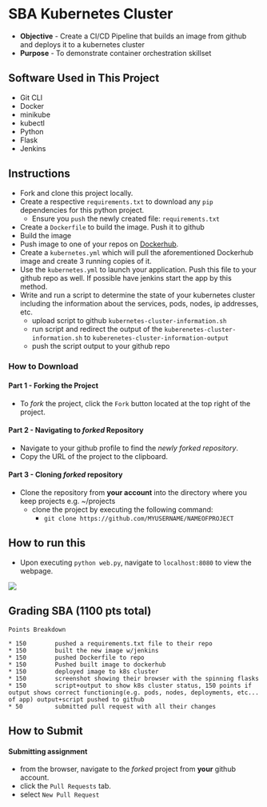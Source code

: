 # SBA Kubernetes Cluster
* **Objective** - Create a CI/CD Pipeline that builds an image from github and deploys it to a kubernetes cluster
* **Purpose** - To demonstrate container orchestration skillset



##  Software Used in This Project
*  Git CLI
*  Docker
*  minikube
*  kubectl
*  Python
 * Flask
 * Jenkins

## Instructions
* Fork and clone this project locally.
* Create a respective `requirements.txt` to download any `pip` dependencies for this python project.
  * Ensure you `push` the newly created file: `requirements.txt`
* Create a `Dockerfile` to  build the image.  Push it to github
* Build the image
* Push image to one of your repos on  [Dockerhub](https://hub.docker.com/).
* Create a `kubernetes.yml` which will pull the aforementioned Dockerhub image and create 3 running copies of it.
* Use the `kubernetes.yml` to launch your application.  Push this file to your github repo as well.  If possible have jenkins start the app by this method.
* Write and run a script to determine the state of your kubernetes cluster including the information about the services, pods, nodes, ip addresses, etc.
  * upload script to github `kubernetes-cluster-information.sh`
  * run script and  redirect the output of the `kuberenetes-cluster-information.sh` to `kuberenetes-cluster-information-output`
  * push the script output to your github repo


### How to Download

#### Part 1 - Forking the Project
* To _fork_ the project, click the `Fork` button located at the top right of the project.


#### Part 2 - Navigating to _forked_ Repository
* Navigate to your github profile to find the _newly forked repository_.
* Copy the URL of the project to the clipboard.

#### Part 3 - Cloning _forked_ repository
* Clone the repository from **your account** into the directory where you keep projects e.g. ~/projects
  * clone the project by executing the following command:
    * `git clone https://github.com/MYUSERNAME/NAMEOFPROJECT`

## How to run this
* Upon executing `python web.py`, navigate to `localhost:8080` to view the webpage.

<img src="./VIEWME.gif">


## Grading SBA (1100 pts total)
	Points Breakdown

	* 150		 pushed a requirements.txt file to their repo
	* 150		 built the new image w/jenkins
	* 150		 pushed Dockerfile to repo
	* 150		 Pushed built image to dockerhub
	* 150		 deployed image to k8s cluster
	* 150	 	 screenshot showing their browser with the spinning flasks
	* 150		 script+output to show k8s cluster status, 150 points if output shows correct functioning(e.g. pods, nodes, deployments, etc... of app) output+script pushed to github
	* 50		 submitted pull request with all their changes


## How to Submit

#### Submitting assignment
* from the browser, navigate to the _forked_ project from **your** github account.
* click the `Pull Requests` tab.
* select `New Pull Request`
